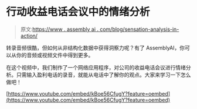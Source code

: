 # 行动收益电话会议中的情绪分析

> 原文:[https://www . assembly ai . com/blog/sensation-analysis-in-action/](https://www.assemblyai.com/blog/sentiment-analysis-in-action/)

转录音频很酷，但如何从非结构化数据中获得洞察力呢？有了 AssemblyAI，你可以从你的音频或视频文件中得到更多。

在这个视频中，我们制作了一个网络应用程序，对公司的收益电话会议进行情绪分析。只需输入盈利电话的录音，就能从电话中了解你的观点。大家来学习一下怎么做吧！

[https://www.youtube.com/embed/kBoe56CfugY?feature=oembed](https://www.youtube.com/embed/kBoe56CfugY?feature=oembed)